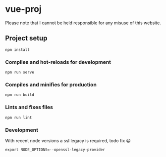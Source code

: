 # vue-proj

Please note that I cannot be held responsible for any misuse of this website.

## Project setup
```
npm install
```

### Compiles and hot-reloads for development
```
npm run serve
```

### Compiles and minifies for production
```
npm run build
```

### Lints and fixes files
```
npm run lint
```


### Development
With recent node versions a ssl legacy is required, todo fix :grinning:

`export NODE_OPTIONS=--openssl-legacy-provider`
